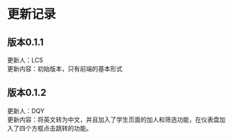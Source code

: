 # 更新记录
## 版本0.1.1
更新人：LCS<br>
更新内容：初始版本，只有前端的基本形式
## 版本0.1.2
更新人：DQY<br>
更新内容：将英文转为中文，并且加入了学生页面的加人和筛选功能，在仪表盘加入了四个方框点击跳转的功能。
